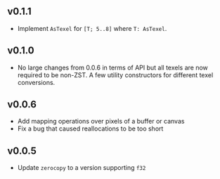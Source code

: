 ## v0.1.1

* Implement `AsTexel` for `[T; 5..8]` where `T: AsTexel`.

## v0.1.0

* No large changes from 0.0.6 in terms of API but all texels are now required
  to be non-ZST. A few utility constructors for different texel conversions.

## v0.0.6

* Add mapping operations over pixels of a buffer or canvas
* Fix a bug that caused reallocations to be too short

## v0.0.5

* Update `zerocopy` to a version supporting `f32`
